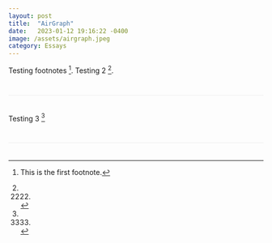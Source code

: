 ```yaml
---
layout: post
title:  "AirGraph"
date:   2023-01-12 19:16:22 -0400
image: /assets/airgraph.jpeg
category: Essays
---
```

Testing footnotes [^1]. Testing 2 [^2]. 



<div class="c"></div>

[^1]: This is the first footnote.

[^2]: 2222.

Testing 3 [^3]

[^3]: 3333.



<style>
    .footnotes, .c {
        margin-top: 40px;
        padding-top: 20px;
        border-top-width: 1px;
        border-top-style: solid;
        border-top-color: #eee;
    }
</style>